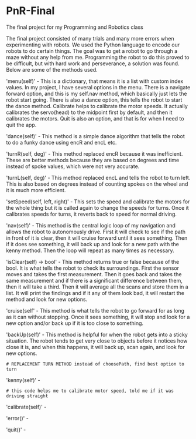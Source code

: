 # PnR-Final
The final project for my Programming and Robotics class

 The final project consisted of many trials and many more errors when experimenting
 with robots. We used the Python language to encode our robots to do certain things.
 The goal was to get a robot to go through a maze without any help from me.
 Programming the robot to do this proved to be difficult, but with hard work and
 perseverance, a solution was found. Below are some of the methods used.

'menu(self)' - This is a dictionary, that means it is a list with custom index values.
    In my project, I have several options in the menu. There is a navigate forward option,
    and this is my self.nav method, which basically just lets the robot start going. There
    is also a dance option, this tells the robot to start the dance method. Calibrate helps
    to calibrate the motor speeds. It actually calibrates the servo(head) to the midpoint
    first by default, and then it calibrates the motors. Quit is also an option, and that
    is for when I need to quit the app.

'dance(self)' - This method is a simple dance algorithm that tells the robot to do a
    funky dance using encR and encL etc.

'turnR(self, deg)' - This method replaced encR because it was inefficient. These are
    better methods because they are based on degrees and time instead of spoke values,
    which were not very accurate.

'turnL(self, deg)' - This method replaced encL and tells the robot to turn left. This
    is also based on degrees instead of counting spokes on the wheel and it is much more
    efficient.

'setSpeed(self, left, right)' - This sets the speed and calibrate the motors for the
    whole thing but it is called again to change the speeds for turns. Once it calibrates
    speeds for turns, it reverts back to speed for normal driving.

'nav(self)' - This method is the central logic loop of my navigation and allows the
    robot to autonomously drive. First it will check to see if the path in front of it
    is clear, then it will cruise forward until it sees something. Then if it does see
    something, it will back up and look for a new path with the kenny method. Then the
    loop will repeat as many times as necessary.

'isClear(self) -> bool' - This method returns true or false because of the bool.
    It is what tells the robot to check its surroundings. First the sensor moves and
    takes the first measurement. Then it goes back and takes the same measurement and
    if there is a significant difference between them, then it will take a third.
    Then it will average all the scans and store them in a list. It will print
    the findings and if it any of them look bad, it will restart the method and look
    for new options.

'cruise(self' - This method is what tells the robot to go forward for as long as it
    can without stopping. Once it sees something, it will stop and look for a new
    option and/or back up if it is too close to something.

'backUp(self)' - This method is helpful for when the robot gets into a sticky situation.
    The robot tends to get very close to objects before it notices how close it is,
    and when this happens, it will back up, scan again, and look for new options.

    # REPLACEMENT TURN METHOD instead of choosePath, find best option to turn
'kenny(self)' -

    # this code helps me to calibrate motor speed, told me if it was driving straight
'calibrate(self)' -

'error()' -

'quit()' -
